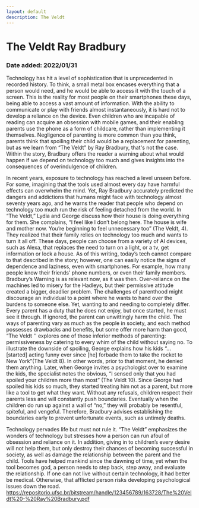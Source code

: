 ```yaml
---
layout: default
description: The Veldt
---
```

# The Veldt Ray Bradbury
### Date added: 2022/01/31
Technology has hit a level of sophistication that is unprecedented in recorded history. To think, a small metal box encases everything that a person would need, and he would be able to access it with the touch of a screen. This is the reality for most people on their smartphones these days, being able to access a vast amount of information. With the ability to communicate or play with friends almost instantaneously, it is hard not to develop a reliance on the device. Even children who are incapable of reading can acquire an obsession with mobile games, and their enabling parents use the phone as a form of childcare, rather than implementing it themselves. Negligence of parenting is more common than you think, parents think that spoiling their child would be a replacement for parenting, but as we learn from “The Veldt” by Ray Bradbury, that's not the case. Within the story, Bradbury offers the reader a warning about what would happen if we depend on technology too much and gives insights into the consequences of overindulgence of children.

In recent years, exposure to technology has reached a level unseen before. For some, imagining that the tools used almost every day have harmful effects can overwhelm the mind. Yet, Ray Bradbury accurately predicted the dangers and addictions that humans might face with technology almost seventy years ago, and he warns the reader that people who depend on technology too much run the risk of feeling detached from the world. In “The Veldt,” Lydia and George discuss how their house is doing everything for them. She complains, “I feel like I don’t belong here. The house is wife and mother now. You’re beginning to feel unnecessary too” (The Veldt, 4). They realized that their family relies on technology too much and wants to turn it all off. These days, people can choose from a variety of AI devices, such as Alexa, that replaces the need to turn on a light, or a tv, get information or lock a house. As of this writing, today’s tech cannot compare to that described in the story; however, one can easily notice the signs of dependence and laziness, even with smartphones. For example, how many people know their friends’ phone numbers, or even their family members. Bradbury’s Warning is as relevant now, as it was then. Over-reliance on the machines led to misery for the Hadleys, but their permissive attitude created a bigger, deadlier problem. 
The challenges of parenthood might discourage an individual to a point where he wants to hand over the burdens to someone else. Yet, wanting to and needing to completely differ. Every parent has a duty that he does not enjoy, but once started, he must see it through. If ignored, the parent can unwittingly harm the child. The ways of parenting vary as much as the people in society, and each method possesses drawbacks and benefits, but some offer more harm than good, “The Veldt '' explores one of those inferior methods of parenting: permissiveness by catering to every whim of the child without saying no. To illustrate the downside of spoiling, George explains how his kids “... [started] acting funny ever since [he] forbade them to take the rocket to New York”(The Veldt 8). In other words, prior to that moment, he denied them anything. Later, when George invites a psychologist over to examine the kids, the specialist notes the obvious, “I sensed only that you had spoiled your children more than most” (The Veldt 10). Since George had spoiled his kids so much, they started treating him not as a parent, but more like a tool to get what they want. Without any refusals, children respect their parents less and will constantly push boundaries. Eventually when the children do run up against a wall of “no,” they will probably be resentful, spiteful, and vengeful. Therefore, Bradbury advises establishing the boundaries early to prevent unfortunate events, such as untimely deaths. 

Technology pervades life but must not rule it. “The Veldt” emphasizes the wonders of technology but stresses how a person can run afoul of obsession and reliance on it. In addition, giving in to children’s every desire will not help them, but only destroy their chances of becoming successful in society, as well as damage the relationship between the parent and the child. Tools have helped mankind since the dawning of time, yet when the tool becomes god, a person needs to step back, step away, and evaluate the relationship. If one can not live without certain technology, it had better be medical. Otherwise, that afflicted person risks developing psychological issues down the road. 
https://repositorio.ufsc.br/bitstream/handle/123456789/163728/The%20Veldt%20-%20Ray%20Bradbury.pdf